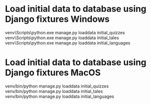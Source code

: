 # Load initial data to database using Django fixtures Windows
venv\Scripts\python.exe manage.py loaddata initial_quizzes<br>
venv\Scripts\python.exe manage.py loaddata initial_tales<br>
venv\Scripts\python.exe manage.py loaddata initial_languages

# Load initial data to database using Django fixtures MacOS
venv/bin/python manage.py loaddata initial_quizzes <br>
venv/bin/python manage.py loaddata initial_tales <br>
venv/bin/python manage.py loaddata initial_languages

